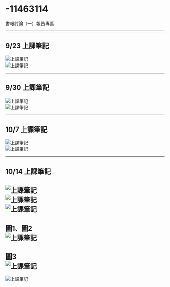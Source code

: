 # -11463114  
書報討論（一）報告專區  

---

## 9/23 上課筆記  
![上課筆記](書報討論一/9月23號.png)  
![上課筆記](書報討論一/9月23號(2).png)  

---

## 9/30 上課筆記  
![上課筆記](書報討論一/9月30號.png)  
![上課筆記](書報討論一/9月30號(2).png)  

---

## 10/7 上課筆記  
![上課筆記](書報討論一/10月7號.png)  
![上課筆記](書報討論一/10月7號(2).png)  

---

## 10/14 上課筆記  
![上課筆記](書報討論一/10月14號.png)  
![上課筆記](書報討論一/10月14號(2).png)  
![上課筆記](書報討論一/10月14號(3).png)
---
**圖1、圖2**  
![上課筆記](書報討論一/figur1.png)  
---
**圖3**  
![上課筆記](書報討論一/figur2.png)  
---
![上課筆記](書報討論一/10月14號(4).png)

